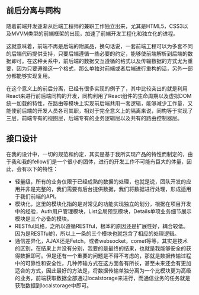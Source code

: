 ## 前后分离与同构

随着前端开发逐渐从后端工程师的兼职工作独立出来，尤其是HTML5，CSS3以及MVVM类型的前端框架的出现，加速了前端开发工程化和独立化的进程。

这就意味着，前端不再是后端的附属品，换句话说，一套前端工程可以为多套不同的后端代码提供支持，只要后端遵循一些必要的约定，能够使前端解析到后端的数据即可。在这种关系中，前后端的数据交互遵循的格式以及传输数据的方式尤为重要，因为只要遵循这一个格式，那么单独对前端或者后端进行重构的话，另外一部分都能够实现复用。

在这个意义上的前后分离，已经有很多实现的例子了，其中比较突出的就是利用React来进行前后端同构的开发，同构利用了React组件的生命周期以及虚拟DOM统一加载的特性，在路由等模块上实现前后端共用一套逻辑，能够减少工作量，又能使前后端的开发人员各司其职，相对于完全意义上的隔离来说，同构等于实现了三层，前端专有的视图层，后端专有的业务逻辑层以及共有的路由控制器层。



## 接口设计

在我的设计中，一切的规范和约定，其实是基于我所实现产品的特性而制定的，由于我和我的fellow们是一个很小的团体，进行的开发工作不可能有巨大的体量，因此，会有以下的特性：

* 轻量级，所有的业务仅限于已经成熟的数据的处理，也就是说，团队开发的应用并非是完整的，我们需要有后台提供数据，我们将数据进行处理，形成适用于我们前端的API。
* 模块化，这里的模块化指的是对常见的功能实现独立的划分，根据在项目开发中的经验，Auth用户管理模块，List全局预览模块，Details单项业务细节展示模块是三个必备的模块。
* RESTful风格，之所以遵循RESTful，根本的原因还是扩展性好，耦合较低。因为是RESTful的，所以上一条的三个模块也就包含了相应的处理逻辑。
* 通信差异化，AJAX还是Fetch，或者websocket，comet等等，其实是技术的区别，在结果上并没有分别，我要的是最终的结果，也就是我能够安全的获得数据即可。但是还有一个重要的问题是不得不考虑的，那就是数据传输过程中的可靠性和安全性，几种传输方式在这方面各有所长，甚至未来还会有更加适合的方式，因此最好的方法是，将数据传输单独分离为一个比模块更为高级的业务，前端获取数据全部通过localstorage来进行，而通信业务的任务就是获取数据到localstorage中即可。

